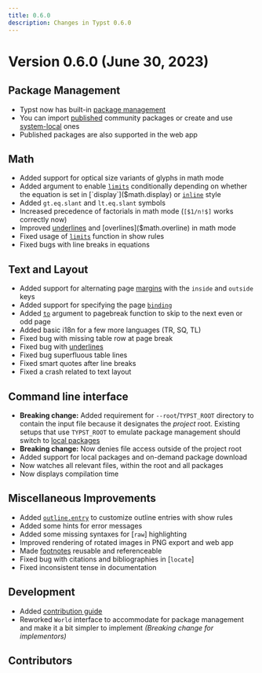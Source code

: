```yaml
---
title: 0.6.0
description: Changes in Typst 0.6.0
---
```


# Version 0.6.0 (June 30, 2023)

## Package Management
- Typst now has built-in [package management]($scripting/#packages)
- You can import [published]($universe) community packages or create and use
  [system-local](https://github.com/typst/packages#local-packages) ones
- Published packages are also supported in the web app

## Math
- Added support for optical size variants of glyphs in math mode
- Added argument to enable [`limits`]($math.limits) conditionally depending on
  whether the equation is set in [`display`]($math.display) or
  [`inline`]($math.inline) style
- Added `gt.eq.slant` and `lt.eq.slant` symbols
- Increased precedence of factorials in math mode (`[$1/n!$]` works correctly
  now)
- Improved [underlines]($math.underline) and [overlines]($math.overline) in math
  mode
- Fixed usage of [`limits`]($math.limits) function in show rules
- Fixed bugs with line breaks in equations

## Text and Layout
- Added support for alternating page [margins]($page.margin) with the `inside`
  and `outside` keys
- Added support for specifying the page [`binding`]($page.binding)
- Added [`to`]($pagebreak.to) argument to pagebreak function to skip to the next
  even or odd page
- Added basic i18n for a few more languages (TR, SQ, TL)
- Fixed bug with missing table row at page break
- Fixed bug with [underlines]($underline)
- Fixed bug superfluous table lines
- Fixed smart quotes after line breaks
- Fixed a crash related to text layout

## Command line interface
- **Breaking change:** Added requirement for `--root`/`TYPST_ROOT` directory to
  contain the input file because it designates the _project_ root. Existing
  setups that use `TYPST_ROOT` to emulate package management should switch to
  [local packages](https://github.com/typst/packages#local-packages)
- **Breaking change:** Now denies file access outside of the project root
- Added support for local packages and on-demand package download
- Now watches all relevant files, within the root and all packages
- Now displays compilation time

## Miscellaneous Improvements
- Added [`outline.entry`]($outline.entry) to customize outline entries with show
  rules
- Added some hints for error messages
- Added some missing syntaxes for [`raw`] highlighting
- Improved rendering of rotated images in PNG export and web app
- Made [footnotes]($footnote) reusable and referenceable
- Fixed bug with citations and bibliographies in [`locate`]
- Fixed inconsistent tense in documentation

## Development
- Added [contribution guide](https://github.com/typst/typst/blob/main/CONTRIBUTING.md)
- Reworked `World` interface to accommodate for package management and make it a
  bit simpler to implement _(Breaking change for implementors)_

## Contributors
<contributors from="v0.5.0" to="v0.6.0" />
